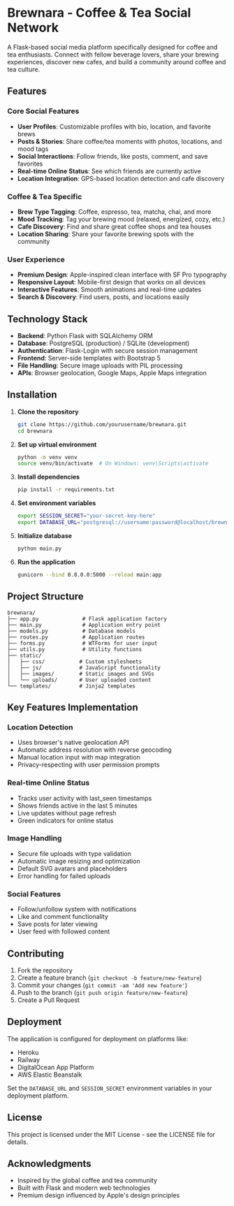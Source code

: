 # Brewnara - Coffee & Tea Social Network

A Flask-based social media platform specifically designed for coffee and tea enthusiasts. Connect with fellow beverage lovers, share your brewing experiences, discover new cafes, and build a community around coffee and tea culture.

## Features

### Core Social Features
- **User Profiles**: Customizable profiles with bio, location, and favorite brews
- **Posts & Stories**: Share coffee/tea moments with photos, locations, and mood tags
- **Social Interactions**: Follow friends, like posts, comment, and save favorites
- **Real-time Online Status**: See which friends are currently active
- **Location Integration**: GPS-based location detection and cafe discovery

### Coffee & Tea Specific
- **Brew Type Tagging**: Coffee, espresso, tea, matcha, chai, and more
- **Mood Tracking**: Tag your brewing mood (relaxed, energized, cozy, etc.)
- **Cafe Discovery**: Find and share great coffee shops and tea houses
- **Location Sharing**: Share your favorite brewing spots with the community

### User Experience
- **Premium Design**: Apple-inspired clean interface with SF Pro typography
- **Responsive Layout**: Mobile-first design that works on all devices
- **Interactive Features**: Smooth animations and real-time updates
- **Search & Discovery**: Find users, posts, and locations easily

## Technology Stack

- **Backend**: Python Flask with SQLAlchemy ORM
- **Database**: PostgreSQL (production) / SQLite (development)
- **Authentication**: Flask-Login with secure session management
- **Frontend**: Server-side templates with Bootstrap 5
- **File Handling**: Secure image uploads with PIL processing
- **APIs**: Browser geolocation, Google Maps, Apple Maps integration

## Installation

1. **Clone the repository**
   ```bash
   git clone https://github.com/yourusername/brewnara.git
   cd brewnara
   ```

2. **Set up virtual environment**
   ```bash
   python -m venv venv
   source venv/bin/activate  # On Windows: venv\Scripts\activate
   ```

3. **Install dependencies**
   ```bash
   pip install -r requirements.txt
   ```

4. **Set environment variables**
   ```bash
   export SESSION_SECRET="your-secret-key-here"
   export DATABASE_URL="postgresql://username:password@localhost/brewnara"
   ```

5. **Initialize database**
   ```bash
   python main.py
   ```

6. **Run the application**
   ```bash
   gunicorn --bind 0.0.0.0:5000 --reload main:app
   ```

## Project Structure

```
brewnara/
├── app.py              # Flask application factory
├── main.py             # Application entry point
├── models.py           # Database models
├── routes.py           # Application routes
├── forms.py            # WTForms for user input
├── utils.py            # Utility functions
├── static/
│   ├── css/           # Custom stylesheets
│   ├── js/            # JavaScript functionality
│   ├── images/        # Static images and SVGs
│   └── uploads/       # User uploaded content
└── templates/         # Jinja2 templates
```

## Key Features Implementation

### Location Detection
- Uses browser's native geolocation API
- Automatic address resolution with reverse geocoding
- Manual location input with map integration
- Privacy-respecting with user permission prompts

### Real-time Online Status
- Tracks user activity with last_seen timestamps
- Shows friends active in the last 5 minutes
- Live updates without page refresh
- Green indicators for online status

### Image Handling
- Secure file uploads with type validation
- Automatic image resizing and optimization
- Default SVG avatars and placeholders
- Error handling for failed uploads

### Social Features
- Follow/unfollow system with notifications
- Like and comment functionality
- Save posts for later viewing
- User feed with followed content

## Contributing

1. Fork the repository
2. Create a feature branch (`git checkout -b feature/new-feature`)
3. Commit your changes (`git commit -am 'Add new feature'`)
4. Push to the branch (`git push origin feature/new-feature`)
5. Create a Pull Request

## Deployment

The application is configured for deployment on platforms like:
- Heroku
- Railway
- DigitalOcean App Platform
- AWS Elastic Beanstalk

Set the `DATABASE_URL` and `SESSION_SECRET` environment variables in your deployment platform.

## License

This project is licensed under the MIT License - see the LICENSE file for details.

## Acknowledgments

- Inspired by the global coffee and tea community
- Built with Flask and modern web technologies
- Premium design influenced by Apple's design principles